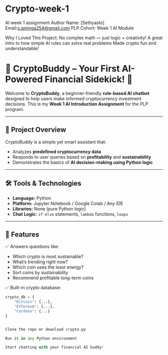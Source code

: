 # Crypto-week-1
AI week 1 assignment
Author
Name: [Sethyasto]
Email:s.aminga254@gmail.com
PLP Cohort: Week 1 AI Module

Why I Loved This Project:
No complex math — just logic + creativity!
A great intro to how simple AI rules can solve real problems
Made crypto fun and understandable! 

# 🤖 CryptoBuddy – Your First AI-Powered Financial Sidekick! 🌟

Welcome to **CryptoBuddy**, a beginner-friendly **rule-based AI chatbot** designed to help users make informed cryptocurrency investment decisions. This is my **Week 1 AI Introduction Assignment** for the PLP program.

---

## 📌 Project Overview

CryptoBuddy is a simple yet smart assistant that:
- Analyzes **predefined cryptocurrency data**
- Responds to user queries based on **profitability** and **sustainability**
- Demonstrates the basics of **AI decision-making using Python logic**

---

## 🛠️ Tools & Technologies

- **Language:** Python
- **Platform:** Jupyter Notebook / Google Colab / Any IDE
- **Libraries:** None (pure Python logic)
- **Chat Logic:** `if-else` statements, `lambda` functions, `loops`

---

## 🧠 Features

✅ Answers questions like:
- Which crypto is most sustainable?
- What’s trending right now?
- Which coin uses the least energy?
- Sort coins by sustainability
- Recommend profitable long-term coins

✅ Built-in crypto database:
```python
crypto_db = {  
    "Bitcoin": {...},  
    "Ethereum": {...},  
    "Cardano": {...}  
}


Clone the repo or download crypto.py

Run it in any Python environment

Start chatting with your financial AI buddy!
